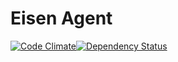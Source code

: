 # Eisen Agent
[![Code Climate](https://codeclimate.com/repos/56a7ac531371f90078005a32/badges/a5fcb76f83219331def7/gpa.svg)](https://codeclimate.com/repos/56a7ac531371f90078005a32/feed)[![Dependency Status](https://www.versioneye.com/user/projects/56a058922c2fab00250001bf/badge.svg?style=flat)](https://www.versioneye.com/user/projects/56a058922c2fab00250001bf)
